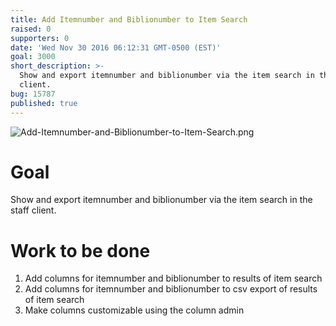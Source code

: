 ```yaml
---
title: Add Itemnumber and Biblionumber to Item Search
raised: 0
supporters: 0
date: 'Wed Nov 30 2016 06:12:31 GMT-0500 (EST)'
goal: 3000
short_description: >-
  Show and export itemnumber and biblionumber via the item search in the staff
  client.
bug: 15787
published: true
---
```


![Add-Itemnumber-and-Biblionumber-to-Item-Search.png]({{site.baseurl}}/source/images/Add-Itemnumber-and-Biblionumber-to-Item-Search.png)

# Goal
Show and export itemnumber and biblionumber via the item search in the staff client.

# Work to be done
1. Add columns for itemnumber and biblionumber to results of item search
2. Add columns for itemnumber and biblionumber to csv export of results of item search
3. Make columns customizable using the column admin
